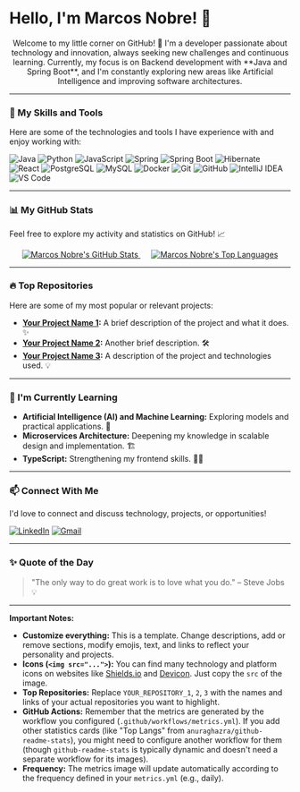 # Hello, I'm Marcos Nobre! 👋

<p align="center">
  Welcome to my little corner on GitHub! 🌟
  I'm a developer passionate about technology and innovation, always seeking new challenges and continuous learning.
  Currently, my focus is on Backend development with **Java and Spring Boot**, and I'm constantly exploring new areas like Artificial Intelligence and improving software architectures.
</p>

---

### 🚀 My Skills and Tools

Here are some of the technologies and tools I have experience with and enjoy working with:

<p align="left">
  <img src="https://img.shields.io/badge/Java-007396?style=for-the-badge&logo=java&logoColor=white" alt="Java" />
  <img src="https://img.shields.io/badge/Python-3776AB?style=for-the-badge&logo=python&logoColor=white" alt="Python" />
  <img src="https://img.shields.io/badge/JavaScript-F7DF1E?style=for-the-badge&logo=javascript&logoColor=black" alt="JavaScript" />

  <img src="https://img.shields.io/badge/Spring-6DB33F?style=for-the-badge&logo=spring&logoColor=white" alt="Spring" />
  <img src="https://img.shields.io/badge/Spring_Boot-6DB33F?style=for-the-badge&logo=springboot&logoColor=white" alt="Spring Boot" />
  <img src="https://img.shields.io/badge/Hibernate-59666C?style=for-the-badge&logo=hibernate&logoColor=white" alt="Hibernate" />
  <img src="https://img.shields.io/badge/React-61DAFB?style=for-the-badge&logo=react&logoColor=black" alt="React" />

  <img src="https://img.shields.io/badge/PostgreSQL-316192?style=for-the-badge&logo=postgresql&logoColor=white" alt="PostgreSQL" />
  <img src="https://img.shields.io/badge/MySQL-4479A1?style=for-the-badge&logo=mysql&logoColor=white" alt="MySQL" />

  <img src="https://img.shields.io/badge/Docker-2496ED?style=for-the-badge&logo=docker&logoColor=white" alt="Docker" />
  <img src="https://img.shields.io/badge/Git-F05032?style=for-the-badge&logo=git&logoColor=white" alt="Git" />
  <img src="https://img.shields.io/badge/GitHub-181717?style=for-the-badge&logo=github&logoColor=white" alt="GitHub" />
  <img src="https://img.shields.io/badge/IntelliJ%20IDEA-000000?style=for-the-badge&logo=intellij-idea&logoColor=white" alt="IntelliJ IDEA" />
  <img src="https://img.shields.io/badge/Visual%20Studio%20Code-007ACC?style=for-the-badge&logo=visual-studio-code&logoColor=white" alt="VS Code" />
</p>

---

### 📊 My GitHub Stats

Feel free to explore my activity and statistics on GitHub! 📈

<p align="center">
  <a href="https://github.com/marcosnobre26">
    <img src="https://github-readme-stats.vercel.app/api?username=marcosnobre26&show_icons=true&theme=dark&include_all_commits=true&count_private=true&hide_title=true&locale=en&border_radius=10&line_height=25&hide_border=true" 
         alt="Marcos Nobre's GitHub Stats" />
  </a>
  &nbsp;&nbsp;&nbsp;&nbsp; 
  <a href="https://github.com/marcosnobre26">
    <img src="https://github-readme-stats.vercel.app/api/top-langs/?username=marcosnobre26&layout=compact&hide_title=true&theme=dark&langs_count=5&hide=html,css,jupyter%20notebook&locale=en&border_radius=10&hide_border=true" 
         alt="Marcos Nobre's Top Languages" />
  </a>
</p>

---

### 🔥 Top Repositories

Here are some of my most popular or relevant projects:

* **[Your Project Name 1](https://github.com/marcosnobre26/YOUR_REPOSITORY_1):** A brief description of the project and what it does. ✨
* **[Your Project Name 2](https://github.com/marcosnobre26/YOUR_REPOSITORY_2):** Another brief description. 🛠️
* **[Your Project Name 3](https://github.com/marcosnobre26/YOUR_REPOSITORY_3):** A description of the project and technologies used. 💡

---

### 🌱 I'm Currently Learning

* **Artificial Intelligence (AI) and Machine Learning:** Exploring models and practical applications. 🤖
* **Microservices Architecture:** Deepening my knowledge in scalable design and implementation. 🏗️
* **TypeScript:** Strengthening my frontend skills. 👨‍💻

---

### 📫 Connect With Me

I'd love to connect and discuss technology, projects, or opportunities!

<p align="left">
  <a href="https://www.linkedin.com/in/YOUR_LINKEDIN_PROFILE/" target="_blank"><img src="https://img.shields.io/badge/LinkedIn-0077B5?style=for-the-badge&logo=linkedin&logoColor=white" alt="LinkedIn" /></a>
  <a href="mailto:YOUR_EMAIL@example.com"><img src="https://img.shields.io/badge/Gmail-D14836?style=for-the-badge&logo=gmail&logoColor=white" alt="Gmail" /></a>
</p>

---

### ✨ Quote of the Day

> "The only way to do great work is to love what you do." – Steve Jobs 💡

---

**Important Notes:**

* **Customize everything:** This is a template. Change descriptions, add or remove sections, modify emojis, text, and links to reflect your personality and projects.
* **Icons (`<img src="...">`):** You can find many technology and platform icons on websites like [Shields.io](https://shields.io/) and [Devicon](https://devicon.dev/). Just copy the `src` of the image.
* **Top Repositories:** Replace `YOUR_REPOSITORY_1`, `2`, `3` with the names and links of your actual repositories you want to highlight.
* **GitHub Actions:** Remember that the metrics are generated by the workflow you configured (`.github/workflows/metrics.yml`). If you add other statistics cards (like "Top Langs" from `anuraghazra/github-readme-stats`), you might need to configure another workflow for them (though `github-readme-stats` is typically dynamic and doesn't need a separate workflow for its images).
* **Frequency:** The metrics image will update automatically according to the frequency defined in your `metrics.yml` (e.g., daily).